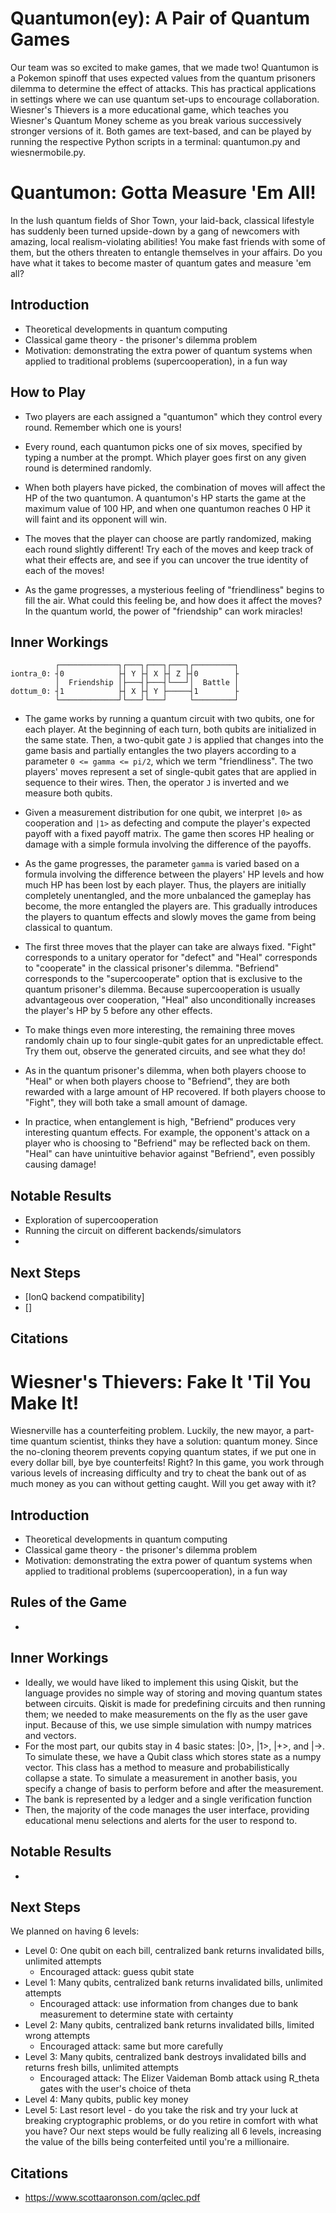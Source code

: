 # Quantumon(ey): A Pair of Quantum Games

Our team was so excited to make games, that we made two! Quantumon is a Pokemon spinoff that uses expected values from the quantum prisoners dilemma to determine the effect of attacks. This has practical applications in settings where we can use quantum set-ups to  encourage collaboration. Wiesner's Thievers is a more educational game, which teaches you Wiesner's Quantum Money scheme as you break various successively stronger versions of it. Both games are text-based, and can be played by running the respective Python scripts in a terminal: quantumon.py and wiesnermobile.py.

# Quantumon: Gotta Measure 'Em All!

In the lush quantum fields of Shor Town, your laid-back, classical lifestyle has suddenly been turned upside-down by a gang of newcomers with amazing,
local realism-violating abilities! You make fast friends with some of them, but the others threaten to entangle themselves in your affairs.
Do you have what it takes to become master of quantum gates and measure 'em all?
## Introduction
* Theoretical developments in quantum computing
* Classical game theory - the prisoner's dilemma problem
* Motivation: demonstrating the extra power of quantum systems when applied to traditional problems (supercooperation), in a fun way

## How to Play
* Two players are each assigned a "quantumon" which they control every round. Remember which one is yours!

* Every round, each quantumon picks one of six moves, specified by typing a number at the prompt. Which player goes first on any given round is determined randomly.

* When both players have picked, the combination of moves will affect the HP of the two quantumon. A quantumon's HP starts the game at the maximum value of 100 HP, and when one quantumon reaches 0 HP it will faint and its opponent will win.

* The moves that the player can choose are partly randomized, making each round slightly different! Try each of the moves and keep track of what their effects are, and see if you can uncover the true identity of each of the moves!

* As the game progresses, a mysterious feeling of "friendliness" begins to fill the air. What could this feeling be, and how does it affect the moves? In the quantum world, the power of "friendship" can work miracles!
## Inner Workings

```
          ┌─────────────┐┌───┐┌───┐┌───┐┌─────────┐
iontra_0: ┤0            ├┤ Y ├┤ X ├┤ Z ├┤0        ├
          │  Friendship │├───┤├───┤└───┘│  Battle │
dottum_0: ┤1            ├┤ X ├┤ Y ├─────┤1        ├
          └─────────────┘└───┘└───┘     └─────────┘
```
* The game works by running a quantum circuit with two qubits, one for each player. At the beginning of each turn, both qubits are initialized in the same state. Then, a two-qubit gate `J` is applied that changes into the game basis and partially entangles the two players according to a parameter `0 <= gamma <= pi/2`, which we term "friendliness". The two players' moves represent a set of single-qubit gates that are applied in sequence to their wires. Then, the operator `J` is inverted and we measure both qubits.

* Given a measurement distribution for one qubit, we interpret `|0>` as cooperation and `|1>` as defecting and compute the player's expected payoff with a fixed payoff matrix. The game then scores HP healing or damage with a simple formula involving the difference of the payoffs.

* As the game progresses, the parameter `gamma` is varied based on a formula involving the difference between the players' HP levels and how much HP has been lost by each player. Thus, the players are initially completely unentangled, and the more unbalanced the gameplay has become, the more entangled the players are. This gradually introduces the players to quantum effects and slowly moves the game from being classical to quantum.

* The first three moves that the player can take are always fixed. "Fight" corresponds to a unitary operator for "defect" and "Heal" corresponds to "cooperate" in the classical prisoner's dilemma. "Befriend" corresponds to the "supercooperate" option that is exclusive to the quantum prisoner's dilemma. Because supercooperation is usually advantageous over cooperation, "Heal" also unconditionally increases the player's HP by 5 before any other effects.

* To make things even more interesting, the remaining three moves randomly chain up to four single-qubit gates for an unpredictable effect. Try them out, observe the generated circuits, and see what they do!

* As in the quantum prisoner's dilemma, when both players choose to "Heal" or when both players choose to "Befriend", they are both rewarded with a large amount of HP recovered. If both players choose to "Fight", they will both take a small amount of damage.

* In practice, when entanglement is high, "Befriend" produces very interesting quantum effects. For example, the opponent's attack on a player who is choosing to "Befriend" may be reflected back on them. "Heal" can have unintuitive behavior against "Befriend", even possibly causing damage!

## Notable Results
* Exploration of supercooperation
* Running the circuit on different backends/simulators
*


## Next Steps
* [IonQ backend compatibility]
* []

## Citations


# Wiesner's Thievers: Fake It 'Til You Make It!

Wiesnerville has a counterfeiting problem. Luckily, the new mayor, a part-time quantum scientist, thinks they have a solution: quantum money. Since the no-cloning theorem prevents copying quantum states, if we put one in every dollar bill, bye bye counterfeits! Right? In this game, you work through various levels of increasing difficulty and try to cheat the bank out of as much money as you can without getting caught. Will you get away with it?
## Introduction
* Theoretical developments in quantum computing
* Classical game theory - the prisoner's dilemma problem
* Motivation: demonstrating the extra power of quantum systems when applied to traditional problems (supercooperation), in a fun way

## Rules of the Game
*

## Inner Workings
* Ideally, we would have liked to implement this using Qiskit, but the language provides no simple way of storing and moving quantum states between circuits. Qiskit is made for predefining circuits and then running them; we needed to make measurements on the fly as the user gave input. Because of this, we use simple simulation with numpy matrices and vectors.
* For the most part, our qubits stay in 4 basic states: |0>, |1>, |+>, and |->. To simulate these, we have a Qubit class which stores state as a numpy vector. This class has a method to measure and probabilistically collapse a state. To simulate a measurement in another basis, you specify a change of basis to perform before and after the measurement.
* The bank is represented by a ledger and a single verification function
* Then, the majority of the code manages the user interface, providing educational menu selections and alerts for the user to respond to.
## Notable Results
*

## Next Steps
We planned on having 6 levels:
* Level 0: One qubit on each bill, centralized bank returns invalidated bills, unlimited attempts
  * Encouraged attack: guess qubit state
* Level 1: Many qubits, centralized bank returns invalidated bills, unlimited attempts
  * Encouraged attack: use information from changes due to bank measurement to determine state with certainty
* Level 2: Many qubits, centralized bank returns invalidated bills, limited wrong attempts
  * Encouraged attack: same but more carefully
* Level 3: Many qubits, centralized bank destroys invalidated bills and returns fresh bills, unlimited attempts
  * Encouraged attack: The Elizer Vaideman Bomb attack using R_theta gates with the user's choice of theta
* Level 4: Many qubits, public key money
* Level 5: Last resort level - do you take the risk and try your luck at breaking cryptographic problems, or do you retire in comfort with what you have?
Our next steps would be fully realizing all 6 levels, increasing the value of the bills being conterfeited until you're a millionaire.

## Citations
* https://www.scottaaronson.com/qclec.pdf

